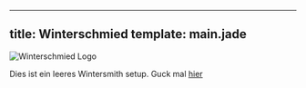 ---
title: Winterschmied
template: main.jade
----

![Winterschmied Logo](/img/Wintersmith.svg)

Dies ist ein leeres Wintersmith setup.
Guck mal [hier](./about.html)

